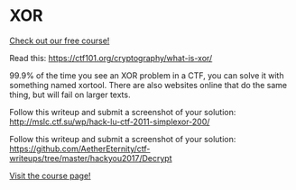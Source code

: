 # XOR

[Check out our free course!](https://academy.hoppersroppers.org/mod/page/view.php?id=620)

Read this: <https://ctf101.org/cryptography/what-is-xor/>

99.9% of the time you see an XOR problem in a CTF, you can solve it with something named xortool. There are also websites online that do the same thing, but will fail on larger texts.
				
Follow this writeup and submit a screenshot of your solution: <http://mslc.ctf.su/wp/hack-lu-ctf-2011-simplexor-200/>

Follow this writeup and submit a screenshot of your solution: <https://github.com/AetherEternity/ctf-writeups/tree/master/hackyou2017/Decrypt>	

					

[Visit the course page!](https://academy.hoppersroppers.org/mod/assign/view.php?id=620)
 